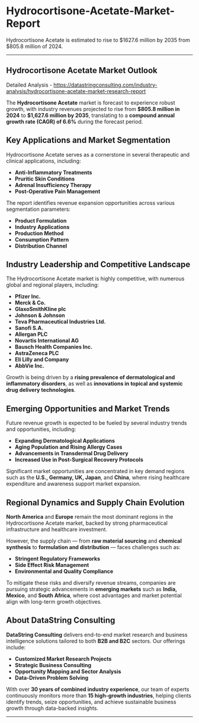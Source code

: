 # Hydrocortisone-Acetate-Market-Report
Hydrocortisone Acetate is estimated to rise to $1627.6 million by 2035 from $805.8 million of 2024.

---

## **Hydrocortisone Acetate Market Outlook**

Detailed Analysis - https://datastringconsulting.com/industry-analysis/hydrocortisone-acetate-market-research-report

The **Hydrocortisone Acetate** market is forecast to experience robust growth, with industry revenues projected to rise from **\$805.8 million in 2024** to **\$1,627.6 million by 2035**, translating to a **compound annual growth rate (CAGR) of 6.6%** during the forecast period.

## **Key Applications and Market Segmentation**

Hydrocortisone Acetate serves as a cornerstone in several therapeutic and clinical applications, including:

* **Anti-Inflammatory Treatments**
* **Pruritic Skin Conditions**
* **Adrenal Insufficiency Therapy**
* **Post-Operative Pain Management**

The report identifies revenue expansion opportunities across various segmentation parameters:

* **Product Formulation**
* **Industry Applications**
* **Production Method**
* **Consumption Pattern**
* **Distribution Channel**

## **Industry Leadership and Competitive Landscape**

The Hydrocortisone Acetate market is highly competitive, with numerous global and regional players, including:

* **Pfizer Inc.**
* **Merck & Co.**
* **GlaxoSmithKline plc**
* **Johnson & Johnson**
* **Teva Pharmaceutical Industries Ltd.**
* **Sanofi S.A.**
* **Allergan PLC**
* **Novartis International AG**
* **Bausch Health Companies Inc.**
* **AstraZeneca PLC**
* **Eli Lilly and Company**
* **AbbVie Inc.**

Growth is being driven by a **rising prevalence of dermatological and inflammatory disorders**, as well as **innovations in topical and systemic drug delivery technologies**.

## **Emerging Opportunities and Market Trends**

Future revenue growth is expected to be fueled by several industry trends and opportunities, including:

* **Expanding Dermatological Applications**
* **Aging Population and Rising Allergy Cases**
* **Advancements in Transdermal Drug Delivery**
* **Increased Use in Post-Surgical Recovery Protocols**

Significant market opportunities are concentrated in key demand regions such as the **U.S., Germany, UK, Japan**, and **China**, where rising healthcare expenditure and awareness support market expansion.

## **Regional Dynamics and Supply Chain Evolution**

**North America** and **Europe** remain the most dominant regions in the Hydrocortisone Acetate market, backed by strong pharmaceutical infrastructure and healthcare investment.

However, the supply chain — from **raw material sourcing** and **chemical synthesis** to **formulation and distribution** — faces challenges such as:

* **Stringent Regulatory Frameworks**
* **Side Effect Risk Management**
* **Environmental and Quality Compliance**

To mitigate these risks and diversify revenue streams, companies are pursuing strategic advancements in **emerging markets** such as **India, Mexico**, and **South Africa**, where cost advantages and market potential align with long-term growth objectives.

## **About DataString Consulting**

**DataString Consulting** delivers end-to-end market research and business intelligence solutions tailored to both **B2B and B2C** sectors. Our offerings include:

* **Customized Market Research Projects**
* **Strategic Business Consulting**
* **Opportunity Mapping and Sector Analysis**
* **Data-Driven Problem Solving**

With over **30 years of combined industry experience**, our team of experts continuously monitors more than **15 high-growth industries**, helping clients identify trends, seize opportunities, and achieve sustainable business growth through data-backed insights.

---

